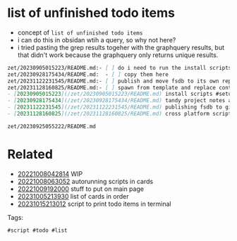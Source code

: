 # list of unfinished todo items

- concept of `list of unfinished todo items`
- i can do this in obsidan wtih a query, so why not here?
- i tried pasting the grep results togeher with the graphquery results, but that didn't work because the graphquery only returns unique results.

```markdown
zet/20230905015223/README.md:- [ ] do i need to run the install scripts in the github actions runner docker? scripts that run during the enrich process might expect certain commands installed.
zet/20230928175434/README.md:  - [ ] copy them here
zet/20231122231545/README.md:- [ ] publish and move fsdb to its own repository
zet/20231128160825/README.md:- [ ] spawn from template and replace content
- [20230905015223](/zet/20230905015223/README.md) install scripts #setup #script #install #list
- [20230928175434](/zet/20230928175434/README.md) tandy project notes and scripts for old machine project #text #fun #project
- [20231122231545](/zet/20231122231545/README.md) publishing fsdb to github as a standalone project in a repository #github #project
- [20231128160825](/zet/20231128160825/README.md) cross platform scripts to implement broken zkvr features on mac os #script #macos
```

` zet/20230925055222/README.md `

# Related

- [20221008042814](/zet/20221008042814/README.md) WIP
- [20221008063052](/zet/20221008063052/README.md) autorunning scripts in cards
- [20221009192000](/zet/20221009192000/README.md) stuff to put on main page
- [20231005213930](/zet/20231005213930/README.md) list of cards in order
- [20231015213012](/zet/20231015213012/README.md) script to print todo items in terminal

Tags:

    #script #todo #list
